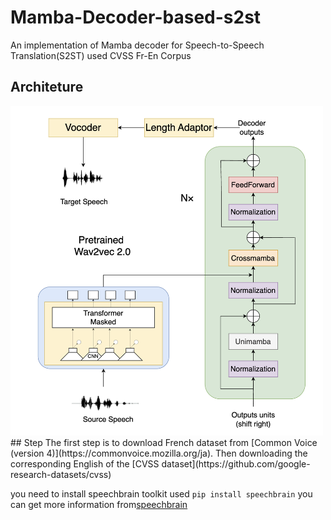 # Mamba-Decoder-based-s2st
An implementation of Mamba decoder for Speech-to-Speech Translation(S2ST) used CVSS Fr-En Corpus
## Architeture
<img src="figure/model.png" alt="model structure" width="500" />
## Step
The first step is to download French dataset from [Common Voice (version 4)](https://commonvoice.mozilla.org/ja).
Then downloading the corresponding English of the [CVSS dataset](https://github.com/google-research-datasets/cvss)

you need to install speechbrain toolkit used 
`pip install speechbrain`
you can get more information from[speechbrain](https://github.com/speechbrain/speechbrain)
